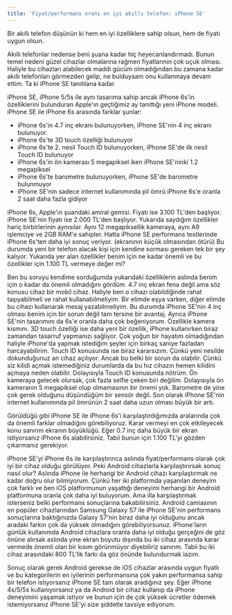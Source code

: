 ```yaml
---
title: 'Fiyat/performans oranı en iyi akıllı telefon: iPhone SE'
---
```


Bir akıllı telefon düşünün ki hem en iyi özelliklere sahip olsun, hem de fiyatı uygun olsun.

Akıllı telefonlar nedense beni şuana kadar hiç heyecanlandırmadı. Bunun temel nedeni güzel cihazlar olmalarına rağmen fiyatlarının çok uçuk olması. Haliyle bu cihazları alabilecek maddi gücüm olmadığından bu zamana kadar akıllı telefonları görmezden gelip, ne bulduysam onu kullanmaya devam ettim. Ta ki iPhone SE tanıtılana kadar.

iPhone SE, iPhone 5/5s ile aynı tasarıma sahip ancak iPhone 6s'in özelliklerini bulunduran Apple'ın geçtiğimiz ay tanıttığı yeni iPhone modeli. iPhone SE ile iPhone 6s arasında farklar şunlar:

* iPhone 6s'in 4.7 inç ekranı bulunuyorken, iPhone SE'nin 4 inç ekranı bulunuyor.
* iPhone 6s'te 3D touch özelliği bulunuyor
* iPhone 6s'te 2. nesil Touch ID bulunuyorken, iPhone SE'de ilk nesil Touch ID bulunuyor
* iPhone 6s'in ön kamerası 5 megapiksel iken iPhone SE'ninki 1.2 megapiksel
* iPhone 6s'te barometre bulunuyorken, iPhone SE'de barometre bulunmuyor
* iPhone SE'nin sadece internet kullanımında pil ömrü iPhone 6s'e oranla 2 saat daha fazla gidiyor

iPhone 6s, Apple'ın şuandaki amiral gemisi. Fiyatı ise 3.100 TL'den başlıyor. iPhone SE'nin fiyatı ise 2.000 TL'den başlıyor. Yukarıda saydığım özellikler hariç birbirlerinin aynısılar. Aynı 12 megapiksellik kameraya, aynı A9 işlemciye ve 2GB RAM'e sahipler. Hatta iPhone SE performans testlerinde iPhone 6s'ten daha iyi sonuç veriyor. (ekranının küçük olmasından ötürü) Bu durumda yeni bir telefon alacak kişi için kendine sorması gereken tek bir şey kalıyor. Yukarıda yer alan özellikler benim için ne kadar önemli ve bu özellikler için 1.100 TL vermeye değer mi?

Ben bu soruyu kendime sorduğumda yukarıdaki özelliklerin aslında benim için o kadar da önemli olmadığını gördüm. 4.7 inç ekran fena değil ama söz konusu cihaz bir mobil cihaz. Haliyle ben o cihazı olabildiğinde rahat taşıyabilmeli ve rahat kullanabilmeliyim. Bir elimde eşya varken, diğer elimde bu cihazı kullanarak mesaj yazabilmeliyim. Bu durumda iPhone SE'nin 4 inç olması benim için bir sorun değil tam tersine bir avantaj. Ayrıca iPhone SE'nin tasarımını da 6s'e oranla daha çok beğeniyorum. Özellikle kamera kısmını. 3D touch özelliği ise daha yeni bir özellik, iPhone kullanırken biraz zamandan tasarruf yapmanızı sağlıyor. Çok yoğun bir hayatım olmadığından haliyle iPhone'da yapmak istediğim şeyler için birkaç saniye fazladan harcayabilirim. Touch ID konusunda ise biraz kararsızım. Çünkü yeni nesilde dokunduğunuz an cihaz açılıyor. Ancak bu belki bir sorun da olabilir. Çünkü siz kilidi açmak istemediğiniz durumlarda da bu hız cihazın hemen kilidini açmaya neden olabilir. Dolayısıyla Touch ID konusunda nötrüm. Ön kameraya gelecek olursak, çok fazla selfie çeken biri değilim. Dolayısıyla ön kameranın 5 megapiksel olup olmamasının bir önemi yok. Barometre de yine çok gerek olduğunu düşündüğüm bir sensör değil. Son olarak iPhone SE'nin internet kullanımında pil ömrünün 2 saat daha uzun olması büyük bir artı.

Görüldüğü gibi iPhone SE ile iPhone 6s'i karşılaştırdığımızda aralarında çok da önemli farklar olmadığını görebiliyoruz. Karar vermeyi en çok etkileyecek konu sanırım ekranın büyüklüğü. Eğer 0.7 inç daha büyük bir ekran istiyorsanız iPhone 6s alabilirsiniz. Tabii bunun için 1.100 TL'yi gözden çıkarmanız gerekiyor.

iPhone SE'yi iPhone 6s ile karşılaştırınca aslında fiyat/performans olarak çok iyi bir cihaz olduğu görülüyor. Peki Android cihazlarla karşılaştırırsak sonuç nasıl olur? Aslında iPhone ile herhangi bir Android cihazı karşılaştırmak ne kadar doğru olur bilmiyorum. Çünkü her iki platformda yaşanılan deneyim çok farklı ve ben iOS platformunun yaşattığı deneyimi herhangi bir Android platformuna oranla çok daha iyi buluyorum. Ama illa karşılaştırmak isterseniz belki performans sonuçlarına bakabilirsiniz. Android camiasının en popüler cihazlarından Samsung Galaxy S7 ile iPhone SE'nin performans sonuçlarına baktığınızda Galaxy S7'nin biraz daha iyi olduğunu ancak aradaki farkın çok da yüksek olmadığını görebiliyorsunuz. iPhone'ların günlük kullanımda Android cihazlara oranla daha iyi olduğu gerçeğini de göz önüne alırsak aslında yine ekran boyutu dışında bu iki cihaz arasında karar vermede önemli olan bir kısım görünmüyor diyebiliriz sanırım. Tabii bu iki cihaz arasındaki 800 TL'lik farkı da göz önünde bulundurmak lazım.

Sonuç olarak gerek Android gerekse de iOS cihazlar arasında uygun fiyatlı ve bu kategorilerin en iyilerinin performansına çok yakın performansa sahip bir telefon istiyorsanız iPhone SE tam olarak aradığınız şey. Eğer iPhone 4s/5/5s kullanıyorsanız ya da Android bir cihaz kullanıp da iPhone deneyimini yaşamak istiyor ve bunun için de çok yüksek ücretler ödemek istemiyorsanız iPhone SE'yi size şiddetle tavsiye ediyorum.

